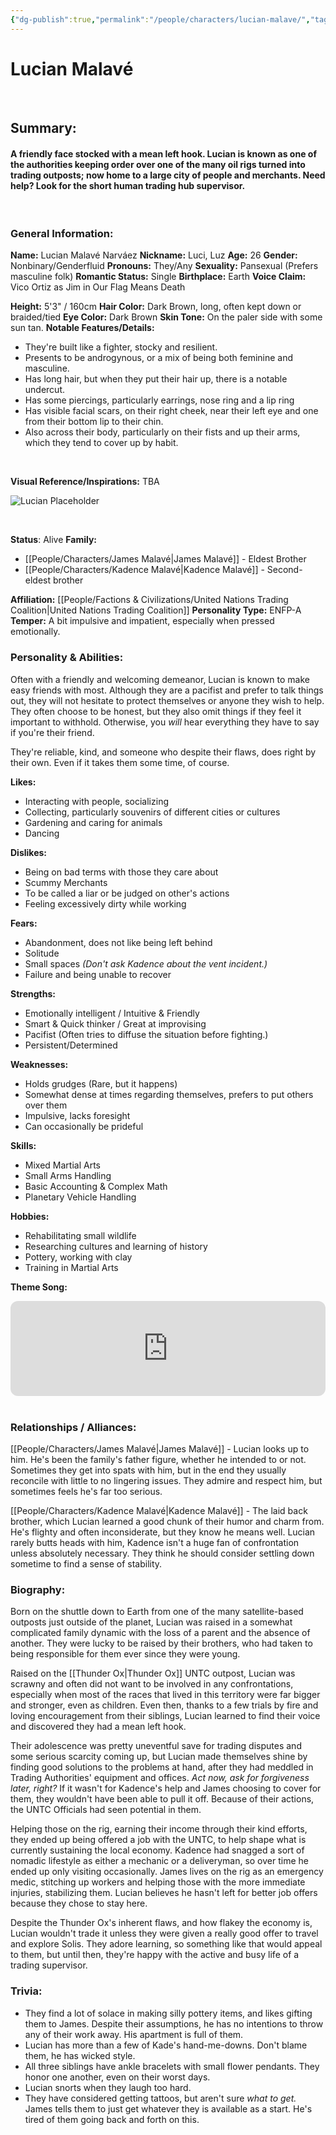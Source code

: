 ```yaml
---
{"dg-publish":true,"permalink":"/people/characters/lucian-malave/","tags":["characters"],"dgHomeLink":true,"dgShowLocalGraph":true,"dgShowFileTree":true}
---
```



# Lucian Malavé

<br>

## Summary: 
#### A friendly face stocked with a mean left hook. Lucian is known as one of the authorities keeping order over one of the many oil rigs turned into trading outposts; now home to a large city of people and merchants. Need help? Look for the short human trading hub supervisor.
<br>

### General Information:

**Name:** Lucian Malavé Narváez
**Nickname:** Luci, Luz
**Age:** 26
**Gender:** Nonbinary/Genderfluid
**Pronouns:** They/Any
**Sexuality:** Pansexual (Prefers masculine folk)
**Romantic Status:** Single
**Birthplace:** Earth
**Voice Claim:** Vico Ortiz as Jim in Our Flag Means Death
<br>

**Height:** 5'3" / 160cm
**Hair Color:** Dark Brown, long, often kept down or braided/tied
**Eye Color:** Dark Brown
**Skin Tone:** On the paler side with some sun tan.
**Notable Features/Details:** 
- They're built like a fighter, stocky and resilient. 
- Presents to be androgynous, or a mix of being both feminine and masculine. 
- Has long hair, but when they put their hair up, there is a notable undercut. 
- Has some piercings, particularly earrings, nose ring and a lip ring
- Has visible facial scars, on their right cheek, near their left eye and one from their bottom lip to their chin.
- Also across their body, particularly on their fists and up their arms, which they tend to cover up by habit.
<br>

**Visual Reference/Inspirations:** TBA

<img 
  src="https://file.garden/ZdaeU9vlqFbDy-Y_/Solis%20Repository/Lucian%20Ref%20pics/Lucian-placeholder.png" 
  class="zoomable" 
  style="max-width: 100%; cursor: zoom-in; touch-action: manipulation;" 
  alt="Lucian Placeholder" 
/>

<script src="https://cdn.jsdelivr.net/npm/medium-zoom@1.1.0/dist/medium-zoom.min.js"></script>
<script>
  mediumZoom('.zoomable', {
    margin: 24,
    background: 'rgba(0, 0, 0, 0.8)',
    scrollOffset: 40,
    container: null,
    template: null,
    // enable mobile pinch-to-zoom support
    mobile: {
      enable: true
    }
  });
</script>



<br>

**Status**: Alive
**Family:** 
- [[People/Characters/James Malavé\|James Malavé]] - Eldest Brother
- [[People/Characters/Kadence Malavé\|Kadence Malavé]] - Second-eldest brother

**Affiliation:** [[People/Factions & Civilizations/United Nations Trading Coalition\|United Nations Trading Coalition]]
**Personality Type:** ENFP-A
**Temper:** A bit impulsive and impatient, especially when pressed emotionally.
<br>

### Personality & Abilities:

Often with a friendly and welcoming demeanor, Lucian is known to make easy friends with most. Although they are a pacifist and prefer to talk things out, they will not hesitate to protect themselves or anyone they wish to help. They often choose to be honest, but they also omit things if they feel it important to withhold. Otherwise, you *will* hear everything they have to say if you're their friend. 

They're reliable, kind, and someone who despite their flaws, does right by their own. Even if it takes them some time, of course.

**Likes:**
- Interacting with people, socializing
- Collecting, particularly souvenirs of different cities or cultures
- Gardening and caring for animals
- Dancing

**Dislikes:**
- Being on bad terms with those they care about
- Scummy Merchants
- To be called a liar or be judged on other's actions
- Feeling excessively dirty while working

**Fears:**
- Abandonment, does not like being left behind
- Solitude
- Small spaces *(Don't ask Kadence about the vent incident.)*
- Failure and being unable to recover

**Strengths:**
- Emotionally intelligent / Intuitive & Friendly
- Smart & Quick thinker / Great at improvising
- Pacifist (Often tries to diffuse the situation before fighting.)
- Persistent/Determined

**Weaknesses:**
- Holds grudges (Rare, but it happens)
- Somewhat dense at times regarding themselves, prefers to put others over them
- Impulsive, lacks foresight
- Can occasionally be prideful

**Skills:**
- Mixed Martial Arts
- Small Arms Handling
- Basic Accounting & Complex Math
- Planetary Vehicle Handling

**Hobbies:**
- Rehabilitating small wildlife
- Researching cultures and learning of history
- Pottery, working with clay
- Training in Martial Arts 

**Theme Song:**
<iframe style="border-radius:12px" src="https://open.spotify.com/embed/track/6k4f9cRrCBLxoFQGZHJ8QX?utm_source=generator" width="100%" height="152" frameBorder="0" allowfullscreen="" allow="autoplay; clipboard-write; encrypted-media; fullscreen; picture-in-picture" loading="lazy"></iframe>
<br>
<br>

### Relationships / Alliances:

[[People/Characters/James Malavé\|James Malavé]] - Lucian looks up to him. He's been the family's father figure, whether he intended to or not. Sometimes they get into spats with him, but in the end they usually reconcile with little to no lingering issues. They admire and respect him, but sometimes feels he's far too serious.

[[People/Characters/Kadence Malavé\|Kadence Malavé]] - The laid back brother, which Lucian learned a good chunk of their humor and charm from. He's flighty and often inconsiderate, but they know he means well. Lucian rarely butts heads with him, Kadence isn't a huge fan of confrontation unless absolutely necessary. They think he should consider settling down sometime to find a sense of stability.
<br>
### Biography:

Born on the shuttle down to Earth from one of the many satellite-based outposts just outside of the planet, Lucian was raised in a somewhat complicated family dynamic with the loss of a parent and the absence of another. They were lucky to be raised by their brothers, who had taken to being responsible for them ever since they were young. 

Raised on the [[Thunder Ox\|Thunder Ox]] UNTC outpost, Lucian was scrawny and often did not want to be involved in any confrontations, especially when most of the races that lived in this territory were far bigger and stronger, even as children. Even then, thanks to a few trials by fire and loving encouragement from their siblings, Lucian learned to find their voice and discovered they had a mean left hook.

Their adolescence was pretty uneventful save for trading disputes and some serious scarcity coming up, but Lucian made themselves shine by finding good solutions to the problems at hand, after they had meddled in Trading Authorities' equipment and offices. *Act now, ask for forgiveness later, right?* If it wasn't for Kadence's help and James choosing to cover for them, they wouldn't have been able to pull it off. Because of their actions, the UNTC Officials had seen potential in them. 

Helping those on the rig, earning their income through their kind efforts, they ended up being offered a job with the UNTC, to help shape what is currently sustaining the local economy. Kadence had snagged a sort of nomadic lifestyle as either a mechanic or a deliveryman, so over time he ended up only visiting occasionally. James lives on the rig as an emergency medic, stitching up workers and helping those with the more immediate injuries, stabilizing them. Lucian believes he hasn't left for better job offers because they chose to stay here.

Despite the Thunder Ox's inherent flaws, and how flakey the economy is, Lucian wouldn't trade it unless they were given a really good offer to travel and explore Solis. They adore learning, so something like that would appeal to them, but until then, they're happy with the active and busy life of a trading supervisor.
<br>
### Trivia: 

- They find a lot of solace in making silly pottery items, and likes gifting them to James. Despite their assumptions, he has no intentions to throw any of their work away. His apartment is full of them.
- Lucian has more than a few of Kade's hand-me-downs. Don't blame them, he has wicked style.
- All three siblings have ankle bracelets with small flower pendants. They honor one another, even on their worst days.
- Lucian snorts when they laugh too hard.
- They have considered getting tattoos, but aren't sure *what to get.* James tells them to just get whatever they is available as a start. He's tired of them going back and forth on this.





